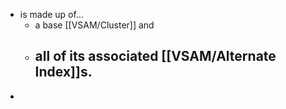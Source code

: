 - is made up of...
	- a base [[VSAM/Cluster]]  and
	- all of its associated [[VSAM/Alternate Index]]s.
		-
-